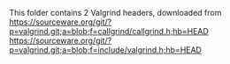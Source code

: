 This folder contains 2 Valgrind headers, downloaded from
https://sourceware.org/git/?p=valgrind.git;a=blob;f=callgrind/callgrind.h;hb=HEAD
https://sourceware.org/git/?p=valgrind.git;a=blob;f=include/valgrind.h;hb=HEAD
